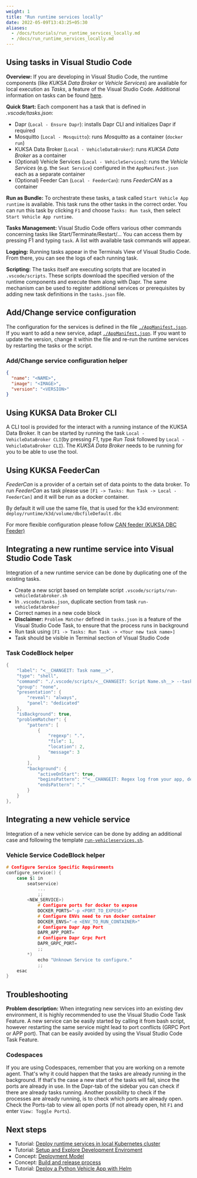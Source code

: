```yaml
---
weight: 1
title: "Run runtime services locally"
date: 2022-05-09T13:43:25+05:30
aliases:
  - /docs/tutorials/run_runtime_services_locally.md
  - /docs/run_runtime_services_locally.md
---
```


## Using tasks in Visual Studio Code

**Overview:** If you are developing in Visual Studio Code, the runtime components (like _KUKSA Data Broker_ or _Vehicle Services_) are available for local execution as _Tasks_, a feature of the Visual Studio Code. Additional information on tasks can be found [here](https://code.visualstudio.com/docs/editor/tasks).

**Quick Start:** Each component has a task that is defined in _.vscode/tasks.json_:

* Dapr (```Local - Ensure Dapr```): installs Dapr CLI and initializes Dapr if required
* Mosquitto (```Local - Mosquitto```): runs _Mosquitto_ as a container (```docker run```)
* KUKSA Data Broker (```Local - VehicleDataBroker```): runs _KUKSA Data Broker_ as a container
* (Optional) Vehicle Services (```Local - VehicleServices```): runs the _Vehicle Services_ (e.g. the `Seat Service`) configured in the `AppManifest.json` each as a separate container
* (Optional) Feeder Can (```Local - FeederCan```): runs _FeederCAN_ as a container

**Run as Bundle:** To orchestrate these tasks, a task called `Start Vehicle App runtime` is available. This task runs the other tasks in the correct order. You can run this task by clicking `F1` and choose `Tasks: Run task`, then select `Start Vehicle App runtime`.

**Tasks Management:** Visual Studio Code offers various other commands concerning tasks like Start/Terminate/Restart/... You can access them by pressing F1 and typing `task`. A list with available task commands will appear.

**Logging:** Running tasks appear in the Terminals View of Visual Studio Code. From there, you can see the logs of each running task.

**Scripting:** The tasks itself are executing scripts that are located in `.vscode/scripts`. These scripts download the specified version of the runtime components and execute them along with Dapr. The same mechanism can be used to register additional services or prerequisites by adding new task definitions in the `tasks.json` file.

## Add/Change service configuration

The configuration for the services is defined in the file [`./AppManifest.json`](https://github.com/eclipse-velocitas/vehicle-app-python-template/blob/main/AppManifest.json). If you want to add a new service, adapt [`./AppManifest.json`](https://github.com/eclipse-velocitas/vehicle-app-python-template/blob/main/AppManifest.json). If you want to update the version, change it within the file and re-run the runtime services by restarting the tasks or the script.


### Add/Change service configuration helper
```json
{
  "name": "<NAME>",
  "image": "<IMAGE>",
  "version": "<VERSION>"
}
```

## Using KUKSA Data Broker CLI

A CLI tool is provided for the interact with a running instance of the KUKSA Data Broker. It can be started by running the task `Local - VehicleDataBroker CLI`(by pressing _F1_, type _Run Task_ followed by `Local - VehicleDataBroker CLI`). The _KUKSA Data Broker_ needs to be running for you to be able to use the tool.

## Using KUKSA FeederCan

_FeederCan_ is a provider of a certain set of data points to the data broker.
To run _FeederCan_ as task please use `[F1 -> Tasks: Run Task -> Local - FeederCan]` and it will be run as a docker container.

By default it will use the same file, that is used for the k3d environment: ```deploy/runtime/k3d/volume/dbcfileDefault.dbc```

For more flexible configuration please follow [CAN feeder (KUKSA DBC Feeder)](https://github.com/eclipse/kuksa.val.feeders/tree/main/dbc2val)

## Integrating a new runtime service into Visual Studio Code Task

Integration of a new runtime service can be done by duplicating one of the existing tasks.

- Create a new script based on template script `.vscode/scripts/run-vehicledatabroker.sh`
- In `.vscode/tasks.json`, duplicate section from task `run-vehicledatabroker`
- Correct names in a new code block
- **Disclaimer:** `Problem Matcher` defined in `tasks.json` is a feature of the Visual Studio Code Task, to ensure that the process runs in background
- Run task using `[F1 -> Tasks: Run Task -> <Your new task name>]`
- Task should be visible in Terminal section of Visual Studio Code

### Task CodeBlock helper

```c
{
    "label": "<__CHANGEIT: Task name__>",
    "type": "shell",
    "command": "./.vscode/scripts/<__CHANGEIT: Script Name.sh__> --task",
    "group": "none",
    "presentation": {
        "reveal": "always",
        "panel": "dedicated"
    },
    "isBackground": true,
    "problemMatcher": {
        "pattern": [
            {
                "regexp": ".",
                "file": 1,
                "location": 2,
                "message": 3
            }
        ],
        "background": {
            "activeOnStart": true,
            "beginsPattern": "^<__CHANGEIT: Regex log from your app, decision to send process in background__>",
            "endsPattern": "."
        }
    }
},
```

## Integrating a new vehicle service

Integration of a new vehicle service can be done by adding an additional case and following the template [`run-vehicleservices.sh`](https://github.com/eclipse-velocitas/vehicle-app-python-template/blob/main/.vscode/scripts/runtime/local/run-vehicleservices.sh).
### Vehicle Service CodeBlock helper
```c
# Configure Service Specific Requirements
configure_service() {
    case $1 in
        seatservice)
            ...
            ;;
        <NEW_SERVICE>)
            # Configure ports for docker to expose
            DOCKER_PORTS="-p <PORT_TO_EXPOSE>"
            # Configure ENVs need to run docker container
            DOCKER_ENVS="-e <ENV_TO_RUN_CONTAINER>"
            # Configure Dapr App Port
            DAPR_APP_PORT=
            # Configure Dapr Grpc Port
            DAPR_GRPC_PORT=
            ;;
        *)
            echo "Unknown Service to configure."
            ;;
    esac
}      
```

## Troubleshooting

**Problem description:** When integrating new services into an existing dev environment, it is highly recommended to use the Visual Studio Code Task Feature.
A new service can be easily started by calling it from bash script, however restarting the same service might lead to port conflicts (GRPC Port or APP port). That can be easily avoided by using the Visual Studio Code Task Feature.

### Codespaces

If you are using Codespaces, remember that you are working on a remote agent. That's why it could happen that the tasks are already running in the background. If that's the case a new start of the tasks will fail, since the ports are already in use. In the Dapr-tab of the sidebar you can check if there are already tasks running. Another possibility to check if the processes are already running, is to check which ports are already open. Check the Ports-tab to view all open ports (if not already open, hit `F1` and enter `View: Toggle Ports`).

## Next steps

- Tutorial: [Deploy runtime services in local Kubernetes cluster](/docs/tutorials/run_runtime_services_kubernetes.md)
- Tutorial: [Setup and Explore Development Enviroment](/docs/tutorials/quickstart)
- Concept: [Deployment Model](/docs/about/deployment-model/)
- Concept: [Build and release process](/docs/about/deployment-model/vehicle_app_releases/)
- Tutorial: [Deploy a Python Vehicle App with Helm](/docs/tutorials/tutorial_how_to_deploy_a_vehicle_app_with_helm.md)
